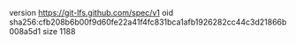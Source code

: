version https://git-lfs.github.com/spec/v1
oid sha256:cfb208b6b00f9d60fe22a41f4fc831bca1afb1926282cc44c3d21866b008a5d1
size 1188
